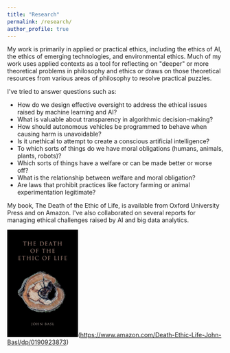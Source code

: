 ```yaml
---
title: "Research"
permalink: /research/
author_profile: true
---
```


My work is primarily in applied or practical ethics, including the ethics of AI, the ethics of emerging technologies, and environmental ethics. Much of my work uses applied contexts as a tool for reflecting on "deeper" or more theoretical problems in philosophy and ethics or draws on those theoretical resources from various areas of philosophy to resolve practical puzzles.  

I've tried to answer questions such as:
- How do we design effective oversight to address the ethical issues raised by machine learning and AI? 
- What is valuable about transparency in algorithmic decision-making? 
- How should autonomous vehicles be programmed to behave when causing harm is unavoidable? 
- Is it unethical to attempt to create a conscious artificial intelligence? 
- To which sorts of things do we have moral obligations (humans, animals, plants, robots)?  
- Which sorts of things have a welfare or can be made better or worse off?  
- What is the relationship between welfare and moral obligation?  
- Are laws that prohibit practices like factory farming or animal experimentation legitimate?

My book, The Death of the Ethic of Life, is available from Oxford University Press and on Amazon. I've also collaborated on several reports for managing ethical challenges raised by AI and big data analytics. 
 
 

<img src='/images/deathlife.png'>(https://www.amazon.com/Death-Ethic-Life-John-Basl/dp/0190923873)